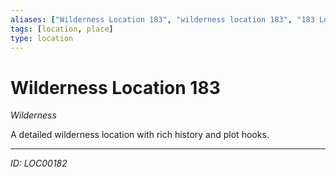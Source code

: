```yaml
---
aliases: ["Wilderness Location 183", "wilderness location 183", "183 Location Wilderness"]
tags: [location, place]
type: location
---
```


# Wilderness Location 183

*Wilderness*

A detailed wilderness location with rich history and plot hooks.

---
*ID: LOC00182*